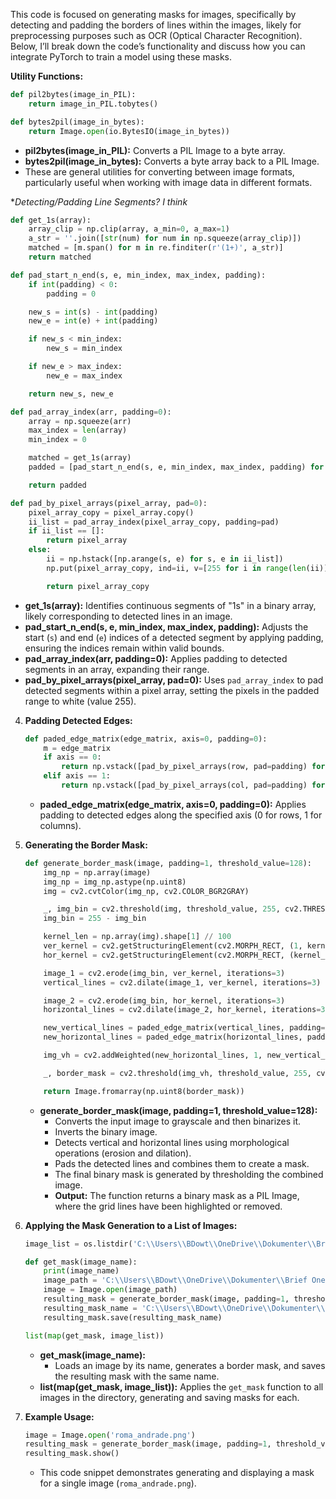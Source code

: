 
This code is focused on generating masks for images, specifically by detecting and padding the borders of lines within the images, likely for preprocessing purposes such as OCR (Optical Character Recognition). Below, I’ll break down the code’s functionality and discuss how you can integrate PyTorch to train a model using these masks.

**Utility Functions:**
   ```python
   def pil2bytes(image_in_PIL):
       return image_in_PIL.tobytes()

   def bytes2pil(image_in_bytes):
       return Image.open(io.BytesIO(image_in_bytes))
   ```

   - **pil2bytes(image_in_PIL):** Converts a PIL Image to a byte array.
   - **bytes2pil(image_in_bytes):** Converts a byte array back to a PIL Image.
   - These are general utilities for converting between image formats, particularly useful when working with image data in different formats.

 **Detecting/Padding Line Segments? I think*
   ```python
   def get_1s(array):
       array_clip = np.clip(array, a_min=0, a_max=1)
       a_str = ''.join([str(num) for num in np.squeeze(array_clip)])
       matched = [m.span() for m in re.finditer(r'(1+)', a_str)]
       return matched

   def pad_start_n_end(s, e, min_index, max_index, padding):
       if int(padding) < 0:
           padding = 0

       new_s = int(s) - int(padding)
       new_e = int(e) + int(padding)

       if new_s < min_index:
           new_s = min_index

       if new_e > max_index:
           new_e = max_index

       return new_s, new_e

   def pad_array_index(arr, padding=0):
       array = np.squeeze(arr)
       max_index = len(array)
       min_index = 0

       matched = get_1s(array)
       padded = [pad_start_n_end(s, e, min_index, max_index, padding) for s, e in matched]

       return padded

   def pad_by_pixel_arrays(pixel_array, pad=0):
       pixel_array_copy = pixel_array.copy()
       ii_list = pad_array_index(pixel_array_copy, padding=pad)
       if ii_list == []:
           return pixel_array
       else:
           ii = np.hstack([np.arange(s, e) for s, e in ii_list])
           np.put(pixel_array_copy, ind=ii, v=[255 for i in range(len(ii))])  # 255 for white

           return pixel_array_copy
   ```

   - **get_1s(array):** Identifies continuous segments of "1s" in a binary array, likely corresponding to detected lines in an image.
   - **pad_start_n_end(s, e, min_index, max_index, padding):** Adjusts the start (`s`) and end (`e`) indices of a detected segment by applying padding, ensuring the indices remain within valid bounds.
   - **pad_array_index(arr, padding=0):** Applies padding to detected segments in an array, expanding their range.
   - **pad_by_pixel_arrays(pixel_array, pad=0):** Uses `pad_array_index` to pad detected segments within a pixel array, setting the pixels in the padded range to white (value 255).

4. **Padding Detected Edges:**
   ```python
   def paded_edge_matrix(edge_matrix, axis=0, padding=0):
       m = edge_matrix
       if axis == 0:
           return np.vstack([pad_by_pixel_arrays(row, pad=padding) for row in m])
       elif axis == 1:
           return np.vstack([pad_by_pixel_arrays(col, pad=padding) for col in m.T]).T
   ```

   - **paded_edge_matrix(edge_matrix, axis=0, padding=0):** Applies padding to detected edges along the specified axis (0 for rows, 1 for columns).

5. **Generating the Border Mask:**
   ```python
   def generate_border_mask(image, padding=1, threshold_value=128):
       img_np = np.array(image)
       img_np = img_np.astype(np.uint8)
       img = cv2.cvtColor(img_np, cv2.COLOR_BGR2GRAY)

       _, img_bin = cv2.threshold(img, threshold_value, 255, cv2.THRESH_BINARY)
       img_bin = 255 - img_bin

       kernel_len = np.array(img).shape[1] // 100
       ver_kernel = cv2.getStructuringElement(cv2.MORPH_RECT, (1, kernel_len))
       hor_kernel = cv2.getStructuringElement(cv2.MORPH_RECT, (kernel_len, 1))

       image_1 = cv2.erode(img_bin, ver_kernel, iterations=3)
       vertical_lines = cv2.dilate(image_1, ver_kernel, iterations=3)

       image_2 = cv2.erode(img_bin, hor_kernel, iterations=3)
       horizontal_lines = cv2.dilate(image_2, hor_kernel, iterations=3)

       new_vertical_lines = paded_edge_matrix(vertical_lines, padding=padding, axis=0)
       new_horizontal_lines = paded_edge_matrix(horizontal_lines, padding=padding, axis=1)

       img_vh = cv2.addWeighted(new_horizontal_lines, 1, new_vertical_lines, 1, 0.0)

       _, border_mask = cv2.threshold(img_vh, threshold_value, 255, cv2.THRESH_BINARY)

       return Image.fromarray(np.uint8(border_mask))
   ```

   - **generate_border_mask(image, padding=1, threshold_value=128):**
     - Converts the input image to grayscale and then binarizes it.
     - Inverts the binary image.
     - Detects vertical and horizontal lines using morphological operations (erosion and dilation).
     - Pads the detected lines and combines them to create a mask.
     - The final binary mask is generated by thresholding the combined image.
     - **Output:** The function returns a binary mask as a PIL Image, where the grid lines have been highlighted or removed.

6. **Applying the Mask Generation to a List of Images:**
   ```python
   image_list = os.listdir('C:\\Users\\BDowt\\OneDrive\\Dokumenter\\Brief One Files\\invoices\\invoices')

   def get_mask(image_name):
       print(image_name)
       image_path = 'C:\\Users\\BDowt\\OneDrive\\Dokumenter\\Brief One Files\\invoices\\invoices\\' + image_name
       image = Image.open(image_path)
       resulting_mask = generate_border_mask(image, padding=1, threshold_value=128)
       resulting_mask_name = 'C:\\Users\\BDowt\\OneDrive\\Dokumenter\\Brief One Files\\invoices\\invoices\\' + image_name
       resulting_mask.save(resulting_mask_name)

   list(map(get_mask, image_list))
   ```

   - **get_mask(image_name):** 
     - Loads an image by its name, generates a border mask, and saves the resulting mask with the same name.
   - **list(map(get_mask, image_list)):** Applies the `get_mask` function to all images in the directory, generating and saving masks for each.

7. **Example Usage:**
   ```python
   image = Image.open('roma_andrade.png')
   resulting_mask = generate_border_mask(image, padding=1, threshold_value=128)
   resulting_mask.show()
   ```

   - This code snippet demonstrates generating and displaying a mask for a single image (`roma_andrade.png`).

